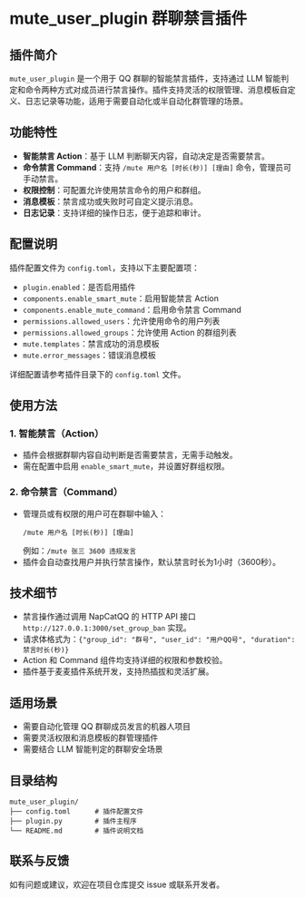 # mute_user_plugin 群聊禁言插件

## 插件简介

`mute_user_plugin` 是一个用于 QQ 群聊的智能禁言插件，支持通过 LLM 智能判定和命令两种方式对成员进行禁言操作。插件支持灵活的权限管理、消息模板自定义、日志记录等功能，适用于需要自动化或半自动化群管理的场景。

## 功能特性

- **智能禁言 Action**：基于 LLM 判断聊天内容，自动决定是否需要禁言。
- **命令禁言 Command**：支持 `/mute 用户名 [时长(秒)] [理由]` 命令，管理员可手动禁言。
- **权限控制**：可配置允许使用禁言命令的用户和群组。
- **消息模板**：禁言成功或失败时可自定义提示消息。
- **日志记录**：支持详细的操作日志，便于追踪和审计。

## 配置说明

插件配置文件为 `config.toml`，支持以下主要配置项：

- `plugin.enabled`：是否启用插件
- `components.enable_smart_mute`：启用智能禁言 Action
- `components.enable_mute_command`：启用命令禁言 Command
- `permissions.allowed_users`：允许使用命令的用户列表
- `permissions.allowed_groups`：允许使用 Action 的群组列表
- `mute.templates`：禁言成功的消息模板
- `mute.error_messages`：错误消息模板

详细配置请参考插件目录下的 `config.toml` 文件。

## 使用方法

### 1. 智能禁言（Action）
- 插件会根据群聊内容自动判断是否需要禁言，无需手动触发。
- 需在配置中启用 `enable_smart_mute`，并设置好群组权限。

### 2. 命令禁言（Command）
- 管理员或有权限的用户可在群聊中输入：
  ```
  /mute 用户名 [时长(秒)] [理由]
  ```
  例如：`/mute 张三 3600 违规发言`
- 插件会自动查找用户并执行禁言操作，默认禁言时长为1小时（3600秒）。

## 技术细节

- 禁言操作通过调用 NapCatQQ 的 HTTP API 接口 `http://127.0.0.1:3000/set_group_ban` 实现。
- 请求体格式为：`{"group_id": "群号", "user_id": "用户QQ号", "duration": 禁言时长(秒)}`
- Action 和 Command 组件均支持详细的权限和参数校验。
- 插件基于麦麦插件系统开发，支持热插拔和灵活扩展。

## 适用场景

- 需要自动化管理 QQ 群聊成员发言的机器人项目
- 需要灵活权限和消息模板的群管理插件
- 需要结合 LLM 智能判定的群聊安全场景

## 目录结构

```
mute_user_plugin/
├── config.toml      # 插件配置文件
├── plugin.py        # 插件主程序
└── README.md        # 插件说明文档
```

## 联系与反馈

如有问题或建议，欢迎在项目仓库提交 issue 或联系开发者。
